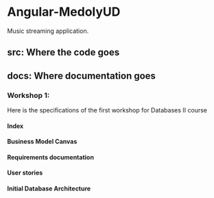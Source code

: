 # Angular-MedolyUD
Music streaming application.

## src: Where the code goes

## docs: Where documentation goes 

### Workshop 1:
Here is the specifications of the first workshop for Databases II course

#### Index

#### Business Model Canvas

#### Requirements documentation

#### User stories

#### Initial Database Architecture